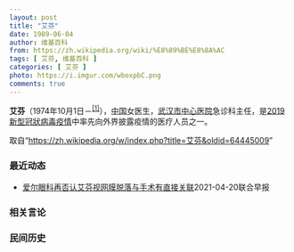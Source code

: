 ```yaml
---
layout: post
title: "艾芬"
date: 1989-06-04
author: 维基百科
from: https://zh.wikipedia.org/wiki/%E8%89%BE%E8%8A%AC
tags: [ 艾芬, 维基百科 ]
categories: [ 艾芬 ]
photo: https://i.imgur.com/wboxpbC.png
comments: true
---
```

<div class="mw-parser-output"><p><b>艾芬</b>（1974年10月1日－<sup id="cite_ref-1" class="reference"><a href="#cite_note-1">[1]</a></sup>），<a href="/wiki/%E4%B8%AD%E5%9B%BD" class="mw-redirect" title="中国">中国</a>女医生，<a href="/wiki/%E6%AD%A6%E6%B1%89%E5%B8%82%E4%B8%AD%E5%BF%83%E5%8C%BB%E9%99%A2" title="武汉市中心医院">武汉市中心医院</a>急诊科主任，是<a href="/wiki/2019%E6%96%B0%E5%9E%8B%E5%86%A0%E7%8B%80%E7%97%85%E6%AF%92%E7%96%AB%E6%83%85" class="mw-redirect" title="2019新型冠狀病毒疫情">2019新型冠狀病毒疫情</a>中率先向外界披露疫情的医疗人员之一。
</p>
</div><noscript><img src="//zh.wikipedia.org/wiki/Special:CentralAutoLogin/start?type=1x1" alt="" title="" width="1" height="1" style="border: none; position: absolute;"></noscript>
<div class="printfooter">取自“<a dir="ltr" href="https://zh.wikipedia.org/w/index.php?title=艾芬&amp;oldid=64445009">https://zh.wikipedia.org/w/index.php?title=艾芬&amp;oldid=64445009</a>”</div><div id="recent-news"><h3>最近动态</h3><ul><li><a href="https://nodebe4.github.io/waimei/2021-04-20/%E7%88%B1%E5%B0%94%E7%9C%BC%E7%A7%91%E5%86%8D%E5%90%A6%E8%AE%A4%E8%89%BE%E8%8A%AC%E8%A7%86%E7%BD%91%E8%86%9C%E8%84%B1%E8%90%BD%E4%B8%8E%E6%89%8B%E6%9C%AF%E6%9C%89%E7%9B%B4%E6%8E%A5%E5%85%B3%E8%81%94" title="爱尔眼科再否认艾芬视网膜脱落与手术有直接关联—— 卷入冠病疫情“发哨人”艾芬视网膜脱落事件的武汉爱尔眼科医院今天（20日）发布通告，再次强调此事与手术无直接关联。 据中国每日经济新闻报道，爱尔眼...">爱尔眼科再否认艾芬视网膜脱落与手术有直接关联</a><time>2021-04-20</time><a class="tag">联合早报</a></li>
</ul></div><div id="open-opinion"><h3>相关言论</h3><ul></ul></div><div id="mjls-record"><h3>民间历史</h3><ul></ul></div>